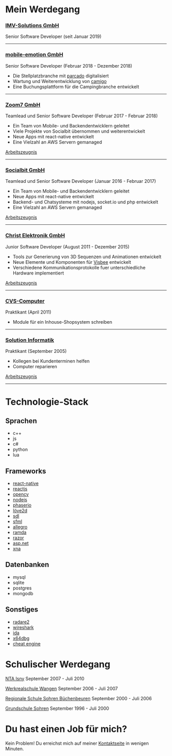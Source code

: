 # Mein Werdegang

### [IMV-Solutions GmbH](https://www.imv-solutions.com/)
Senior Software Developer (seit Januar 2019)

---

### [mobile-emotion GmbH](https://camigo.info/)
Senior Software Developer (Februar 2018 - Dezember 2018)
* Die Stellplatzbranche mit [parcado](http://parcado.com/) digitalisiert
* Wartung und Weiterentwicklung von [camigo](http://camigo.info/)
* Eine Buchungsplattform für die Campingbranche entwickelt

---

### [Zoom7 GmbH](http://zoom7.io/)
Teamlead und Senior Software Developer (Februar 2017 - Februar 2018)
* Ein Team von Mobile- und Backendentwicklern geleitet
* Viele Projekte von Socialbit übernommen und weiterentwickelt
* Neue Apps mit react-native entwickelt
* Eine Vielzahl an AWS Servern gemanaged

[Arbeitszeugnis](/files/documents/certificate_zoom7.pdf)

---

### [Socialbit GmbH](https://thomaskekeisen.de/de/blog/socialbit-insolvenz/)
Teamlead und Senior Software Developer (Januar 2016 - Februar 2017)
* Ein Team von Mobile- und Backendentwicklern geleitet
* Neue Apps mit react-native entwickelt
* Backend- und Chatsysteme mit nodejs, socket.io und php entwickelt
* Eine Vielzahl an AWS Servern gemanaged

[Arbeitszeugnis](/files/documents/certificate_socialbit.pdf)

---

### [Christ Elektronik GmbH](https://www.christ-es.com/)
Junior Software Developer (August 2011 - Dezember 2015)
* Tools zur Generierung von 3D Sequenzen und Animationen entwickelt
* Neue Elemente und Komponenten für [Visbee](http://www.visbee.de/) entwickelt
* Verschiedene Kommunikationsprotokolle fuer unterschiedliche Hardware implementiert

[Arbeitszeugnis](/files/documents/certificate_christ.pdf)

---

### [CVS-Computer](https://www.cvs-computer.de/)
Praktikant (April 2011)
* Module für ein Inhouse-Shopsystem schreiben

---

### [Solution Informatik](http://www.solution-informatik.de/)
Praktikant (September 2005)
* Kollegen bei Kundenterminen helfen
* Computer reparieren

[Arbeitszeugnis](/files/documents/certificate_solution_informatik.pdf)

---

# Technologie-Stack

## Sprachen
* c++
* js
* c#
* python
* lua

## Frameworks
* [react-native](https://facebook.github.io/react-native)
* [reactjs](https://reactjs.org)
* [opencv](https://opencv.com/)
* [nodejs](https://nodejs.org/)
* [phaserio](https://phaser.io/)
* [löve2d](https://love2d.org/)
* [sdl](http://www.sdl.com/de/)
* [sfml](https://www.sfml-dev.org/)
* [allegro](http://liballeg.org/)
* [ramda](http://ramdajs.com/)
* [razor](https://en.wikipedia.org/wiki/ASP.NET_Razor)
* [asp.net](https://en.wikipedia.org/wiki/ASP.NET)
* [xna](https://en.wikipedia.org/wiki/Microsoft_XNA)

## Datenbanken
* mysql
* sqlite
* postgres
* mongodb

## Sonstiges
* [radare2](https://github.com/radare/radare2)
* [wireshark](https://www.wireshark.org/)
* [ida](https://www.hex-rays.com/products/ida/)
* [x64dbg](https://x64dbg.com/#start)
* [cheat engine](https://de.wikipedia.org/wiki/Cheat_Engine)

# Schulischer Werdegang

[NTA Isny](http://www.nta-isny.de/home.html) September 2007 - Juli 2010

[Werkrealschule Wangen](http://www.gms-wangen.de/) September 2006 - Juli 2007

[Regionale Schule Sohren Büchenbeuren](https://www.inrealplus.de/) September 2000 - Juli 2006

[Grundschule Sohren](http://www.sohren.de/grundschule-sohren.html) September 1996 - Juli 2000

# Du hast einen Job für mich?

Kein Problem! Du erreichst mich auf meiner [Kontaktseite](/contact.html) in wenigen Minuten.
 